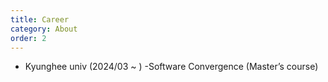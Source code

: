 ```yaml
---
title: Career
category: About
order: 2
---
```


- Kyunghee univ (2024/03 ~ )
  -Software Convergence (Master’s course)
